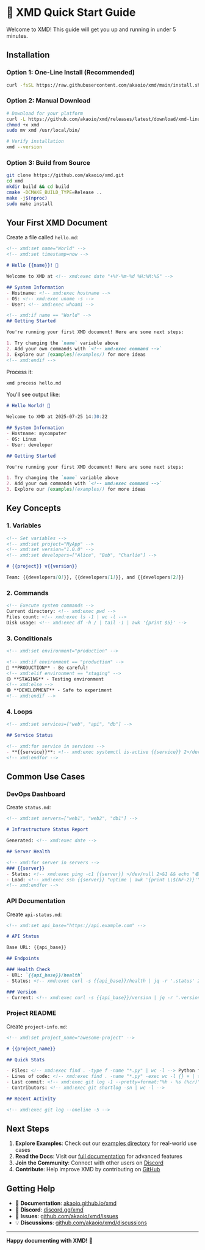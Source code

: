# 🚀 XMD Quick Start Guide

Welcome to XMD! This guide will get you up and running in under 5 minutes.

## Installation

### Option 1: One-Line Install (Recommended)

```bash
curl -fsSL https://raw.githubusercontent.com/akaoio/xmd/main/install.sh | bash
```

### Option 2: Manual Download

```bash
# Download for your platform
curl -L https://github.com/akaoio/xmd/releases/latest/download/xmd-linux-x64 -o xmd
chmod +x xmd
sudo mv xmd /usr/local/bin/

# Verify installation
xmd --version
```

### Option 3: Build from Source

```bash
git clone https://github.com/akaoio/xmd.git
cd xmd
mkdir build && cd build
cmake -DCMAKE_BUILD_TYPE=Release ..
make -j$(nproc)
sudo make install
```

## Your First XMD Document

Create a file called `hello.md`:

```markdown
<!-- xmd:set name="World" -->
<!-- xmd:set timestamp=now -->

# Hello {{name}}! 👋

Welcome to XMD at <!-- xmd:exec date "+%Y-%m-%d %H:%M:%S" -->

## System Information
- Hostname: <!-- xmd:exec hostname -->
- OS: <!-- xmd:exec uname -s -->
- User: <!-- xmd:exec whoami -->

<!-- xmd:if name == "World" -->
## Getting Started

You're running your first XMD document! Here are some next steps:

1. Try changing the `name` variable above
2. Add your own commands with `<!-- xmd:exec command -->`
3. Explore our [examples](examples/) for more ideas
<!-- xmd:endif -->
```

Process it:

```bash
xmd process hello.md
```

You'll see output like:

```markdown
# Hello World! 👋

Welcome to XMD at 2025-07-25 14:30:22

## System Information
- Hostname: mycomputer
- OS: Linux
- User: developer

## Getting Started

You're running your first XMD document! Here are some next steps:

1. Try changing the `name` variable above
2. Add your own commands with `<!-- xmd:exec command -->`
3. Explore our [examples](examples/) for more ideas
```

## Key Concepts

### 1. Variables

```markdown
<!-- Set variables -->
<!-- xmd:set project="MyApp" -->
<!-- xmd:set version="1.0.0" -->
<!-- xmd:set developers=["Alice", "Bob", "Charlie"] -->

# {{project}} v{{version}}

Team: {{developers[0]}}, {{developers[1]}}, and {{developers[2]}}
```

### 2. Commands

```markdown
<!-- Execute system commands -->
Current directory: <!-- xmd:exec pwd -->
Files count: <!-- xmd:exec ls -1 | wc -l -->
Disk usage: <!-- xmd:exec df -h / | tail -1 | awk '{print $5}' -->
```

### 3. Conditionals

```markdown
<!-- xmd:set environment="production" -->

<!-- xmd:if environment == "production" -->
🔴 **PRODUCTION** - Be careful!
<!-- xmd:elif environment == "staging" -->
🟡 **STAGING** - Testing environment
<!-- xmd:else -->
🟢 **DEVELOPMENT** - Safe to experiment
<!-- xmd:endif -->
```

### 4. Loops

```markdown
<!-- xmd:set services=["web", "api", "db"] -->

## Service Status

<!-- xmd:for service in services -->
- **{{service}}**: <!-- xmd:exec systemctl is-active {{service}} 2>/dev/null || echo "inactive" -->
<!-- xmd:endfor -->
```

## Common Use Cases

### DevOps Dashboard

Create `status.md`:

```markdown
<!-- xmd:set servers=["web1", "web2", "db1"] -->

# Infrastructure Status Report

Generated: <!-- xmd:exec date -->

## Server Health

<!-- xmd:for server in servers -->
### {{server}}
- Status: <!-- xmd:exec ping -c1 {{server}} >/dev/null 2>&1 && echo "🟢 Online" || echo "🔴 Offline" -->
- Load: <!-- xmd:exec ssh {{server}} "uptime | awk '{print \\$(NF-2)}'" 2>/dev/null || echo "N/A" -->
<!-- xmd:endfor -->
```

### API Documentation

Create `api-status.md`:

```markdown
<!-- xmd:set api_base="https://api.example.com" -->

# API Status

Base URL: {{api_base}}

## Endpoints

### Health Check
- URL: `{{api_base}}/health`
- Status: <!-- xmd:exec curl -s {{api_base}}/health | jq -r '.status' 2>/dev/null || echo "Down" -->

### Version
- Current: <!-- xmd:exec curl -s {{api_base}}/version | jq -r '.version' 2>/dev/null || echo "Unknown" -->
```

### Project README

Create `project-info.md`:

```markdown
<!-- xmd:set project_name="awesome-project" -->

# {{project_name}}

## Quick Stats

- Files: <!-- xmd:exec find . -type f -name "*.py" | wc -l --> Python files
- Lines of code: <!-- xmd:exec find . -name "*.py" -exec wc -l {} + | tail -1 | awk '{print $1}' -->
- Last commit: <!-- xmd:exec git log -1 --pretty=format:"%h - %s (%cr)" -->
- Contributors: <!-- xmd:exec git shortlog -sn | wc -l -->

## Recent Activity

<!-- xmd:exec git log --oneline -5 -->
```

## Next Steps

1. **Explore Examples**: Check out our [examples directory](examples/) for real-world use cases
2. **Read the Docs**: Visit our [full documentation](https://akaoio.github.io/xmd/) for advanced features
3. **Join the Community**: Connect with other users on [Discord](https://discord.gg/xmd)
4. **Contribute**: Help improve XMD by contributing on [GitHub](https://github.com/akaoio/xmd)

## Getting Help

- 📖 **Documentation**: [akaoio.github.io/xmd](https://akaoio.github.io/xmd/)
- 💬 **Discord**: [discord.gg/xmd](https://discord.gg/xmd)
- 🐛 **Issues**: [github.com/akaoio/xmd/issues](https://github.com/akaoio/xmd/issues)
- 💡 **Discussions**: [github.com/akaoio/xmd/discussions](https://github.com/akaoio/xmd/discussions)

---

**Happy documenting with XMD!** 🎉